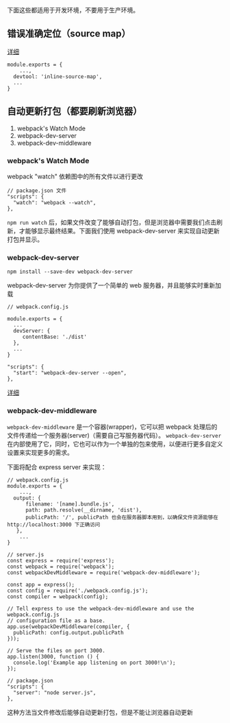 下面这些都适用于开发环境，不要用于生产环境。

## 错误准确定位（source map）

[详细](https://webpack.docschina.org/configuration/devtool)

```
module.exports = {
	...,
  devtool: 'inline-source-map',
  ...
}
```

## 自动更新打包（都要刷新浏览器）

1. webpack's Watch Mode
2. webpack-dev-server
3. webpack-dev-middleware

### webpack's Watch Mode

webpack "watch" 依赖图中的所有文件以进行更改

```
// package.json 文件
"scripts": {
  "watch": "webpack --watch",
},
```

`npm run watch` 后，如果文件改变了能够自动打包，但是浏览器中需要我们点击刷新，才能够显示最终结果。下面我们使用 webpack-dev-server 来实现自动更新打包并显示。

### webpack-dev-server

```
npm install --save-dev webpack-dev-server
```

webpack-dev-server 为你提供了一个简单的 web 服务器，并且能够实时重新加载

```
// webpack.config.js 

module.exports = {
  ...
  devServer: {
     contentBase: './dist'
  },
  ...
}
```

```
"scripts": {
  "start": "webpack-dev-server --open",
},
```

[详细](https://webpack.docschina.org/configuration/dev-server)

### webpack-dev-middleware

`webpack-dev-middleware` 是一个容器(wrapper)，它可以把 webpack 处理后的文件传递给一个服务器(server)（需要自己写服务器代码）。 `webpack-dev-server` 在内部使用了它，同时，它也可以作为一个单独的包来使用，以便进行更多自定义设置来实现更多的需求。

下面将配合 express server 来实现：

```
// webpack.config.js
module.exports = {
	...,
  output: {
      filename: '[name].bundle.js',
      path: path.resolve(__dirname, 'dist'),
      publicPath: '/', publicPath 也会在服务器脚本用到，以确保文件资源能够在 http://localhost:3000 下正确访问
   },
	...
}
```

```
// server.js
const express = require('express');
const webpack = require('webpack');
const webpackDevMiddleware = require('webpack-dev-middleware');

const app = express();
const config = require('./webpack.config.js');
const compiler = webpack(config);

// Tell express to use the webpack-dev-middleware and use the webpack.config.js
// configuration file as a base.
app.use(webpackDevMiddleware(compiler, {
  publicPath: config.output.publicPath
}));

// Serve the files on port 3000.
app.listen(3000, function () {
  console.log('Example app listening on port 3000!\n');
});
```

```
// package.json
"scripts": {
  "server": "node server.js",
},
```

这种方法当文件修改后能够自动更新打包，但是不能让浏览器自动更新

